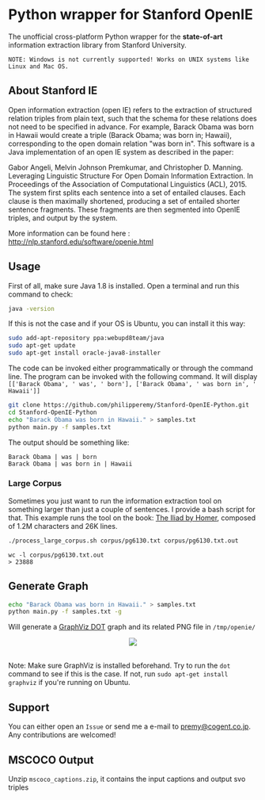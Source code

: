 # Python wrapper for Stanford OpenIE

The unofficial cross-platform Python wrapper for the <b>state-of-art</b> information extraction library from Stanford University.

```
NOTE: Windows is not currently supported! Works on UNIX systems like Linux and Mac OS.
```

## About Stanford IE

Open information extraction (open IE) refers to the extraction of structured relation triples from plain text, such that the schema for these relations does not need to be specified in advance. For example, Barack Obama was born in Hawaii would create a triple (Barack Obama; was born in; Hawaii), corresponding to the open domain relation "was born in". This software is a Java implementation of an open IE system as described in the paper:

Gabor Angeli, Melvin Johnson Premkumar, and Christopher D. Manning. Leveraging Linguistic Structure For Open Domain Information Extraction. In Proceedings of the Association of Computational Linguistics (ACL), 2015.
The system first splits each sentence into a set of entailed clauses. Each clause is then maximally shortened, producing a set of entailed shorter sentence fragments. These fragments are then segmented into OpenIE triples, and output by the system. 

More information can be found here : http://nlp.stanford.edu/software/openie.html

## Usage

First of all, make sure Java 1.8 is installed. Open a terminal and run this command to check:

```bash
java -version
```

If this is not the case and if your OS is Ubuntu, you can install it this way:

```bash
sudo add-apt-repository ppa:webupd8team/java
sudo apt-get update
sudo apt-get install oracle-java8-installer
```

The code can be invoked either programmatically or through the command line. The program can be invoked with the following command. It will display ```[['Barack Obama', ' was', ' born'], ['Barack Obama', ' was born in', ' Hawaii']]```
```bash
git clone https://github.com/philipperemy/Stanford-OpenIE-Python.git
cd Stanford-OpenIE-Python
echo "Barack Obama was born in Hawaii." > samples.txt
python main.py -f samples.txt
```

The output should be something like:

```
Barack Obama | was | born
Barack Obama | was born in | Hawaii
```

### Large Corpus

Sometimes you just want to run the information extraction tool on something larger than just a couple of sentences. I provide a bash script for that. This example runs the tool on the book: [The Iliad by Homer](http://www.gutenberg.org/ebooks/6130?msg=welcome_stranger), composed of 1.2M characters and 26K lines.

```bash
./process_large_corpus.sh corpus/pg6130.txt corpus/pg6130.txt.out
```

```
wc -l corpus/pg6130.txt.out
> 23888
```

## Generate Graph

```bash
echo "Barack Obama was born in Hawaii." > samples.txt
python main.py -f samples.txt -g
```
Will generate a [GraphViz DOT](http://www.graphviz.org/) graph and its related PNG file in `/tmp/openie/`

<div align="center">
  <img src="img/out.png"><br><br>
</div>

Note: Make sure GraphViz is installed beforehand. Try to run the `dot` command to see if this is the case. If not, run `sudo apt-get install graphviz` if you're running on Ubuntu. 

## Support

You can either open an `Issue` or send me a e-mail to premy@cogent.co.jp. Any contributions are welcomed!

## MSCOCO Output

Unzip `mscoco_captions.zip`, it contains the input captions and output svo triples
